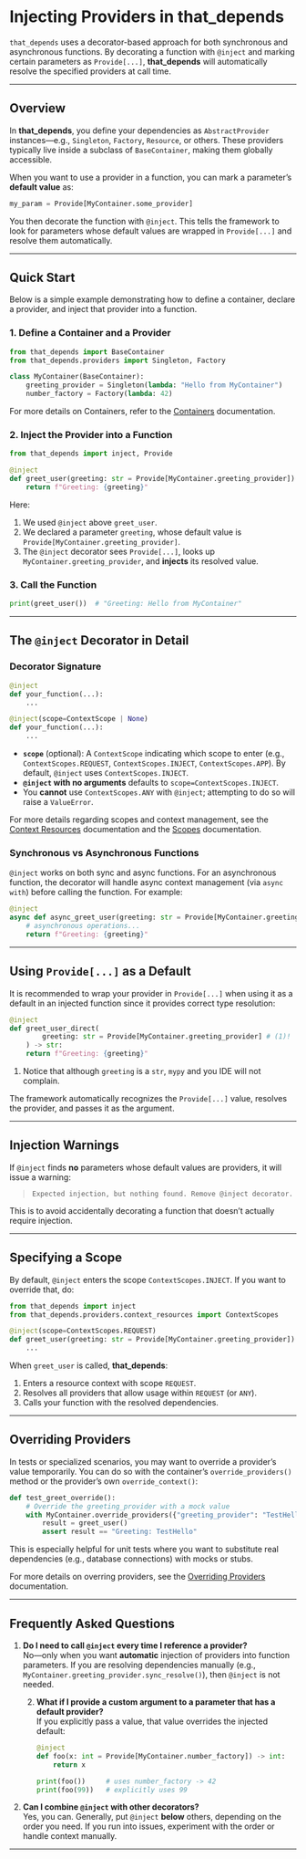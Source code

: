 # Injecting Providers in **that_depends**

`that_depends` uses a decorator-based approach for both synchronous and asynchronous functions. By decorating a function with `@inject` and marking certain parameters as `Provide[...]`, **that_depends** will automatically resolve the specified providers at call time.

---

## Overview

In **that_depends**, you define your dependencies as `AbstractProvider` instances—e.g., `Singleton`, `Factory`, `Resource`, or others. These providers typically live inside a subclass of `BaseContainer`, making them globally accessible.

When you want to use a provider in a function, you can mark a parameter’s **default value** as:

```python
my_param = Provide[MyContainer.some_provider]
```

You then decorate the function with `@inject`. This tells the framework to look for parameters whose default values are wrapped in `Provide[...]` and resolve them automatically.

---

## Quick Start

Below is a simple example demonstrating how to define a container, declare a provider, and inject that provider into a function.

### 1. Define a Container and a Provider

```python
from that_depends import BaseContainer
from that_depends.providers import Singleton, Factory

class MyContainer(BaseContainer):
    greeting_provider = Singleton(lambda: "Hello from MyContainer")
    number_factory = Factory(lambda: 42)
```
For more details on Containers, refer to the [Containers](ioc-container.md) documentation.

### 2. Inject the Provider into a Function

```python
from that_depends import inject, Provide

@inject
def greet_user(greeting: str = Provide[MyContainer.greeting_provider]) -> str:
    return f"Greeting: {greeting}"
```

Here:

1. We used `@inject` above `greet_user`.
2. We declared a parameter `greeting`, whose default value is `Provide[MyContainer.greeting_provider]`.
3. The `@inject` decorator sees `Provide[...]`, looks up `MyContainer.greeting_provider`, and **injects** its resolved value.

### 3. Call the Function

```python
print(greet_user())  # "Greeting: Hello from MyContainer"
```

---

## The `@inject` Decorator in Detail

### Decorator Signature

```python
@inject
def your_function(...):
    ...

@inject(scope=ContextScope | None)
def your_function(...):
    ...
```

- **`scope`** (optional): A `ContextScope` indicating which scope to enter (e.g., `ContextScopes.REQUEST`, `ContextScopes.INJECT`, `ContextScopes.APP`). By default, `@inject` uses `ContextScopes.INJECT`.
- **`@inject` with no arguments** defaults to `scope=ContextScopes.INJECT`.
- You **cannot** use `ContextScopes.ANY` with `@inject`; attempting to do so will raise a `ValueError`.

For more details regarding scopes and context management, see the [Context Resources](../providers/context-resources.md) documentation and the [Scopes](scopes.md) documentation.

### Synchronous vs Asynchronous Functions

`@inject` works on both sync and async functions. For an asynchronous function, the decorator will handle async context management (via `async with`) before calling the function. For example:

```python
@inject
async def async_greet_user(greeting: str = Provide[MyContainer.greeting_provider]) -> str:
    # asynchronous operations...
    return f"Greeting: {greeting}"
```

---

## Using `Provide[...]` as a Default

It is recommended to wrap your provider in `Provide[...]` when using it as a default in an injected function since it provides correct type resolution:

```python
@inject
def greet_user_direct(
        greeting: str = Provide[MyContainer.greeting_provider] # (1)!
    ) -> str: 
    return f"Greeting: {greeting}"
```

1. Notice that although `greeting` is a `str`, `mypy` and you IDE will not complain.

The framework automatically recognizes the `Provide[...]` value, resolves the provider, and passes it as the argument.

---

## Injection Warnings

If `@inject` finds **no** parameters whose default values are providers, it will issue a warning:

> `Expected injection, but nothing found. Remove @inject decorator.`

This is to avoid accidentally decorating a function that doesn’t actually require injection.

---

## Specifying a Scope

By default, `@inject` enters the scope `ContextScopes.INJECT`. If you want to override that, do:

```python
from that_depends import inject
from that_depends.providers.context_resources import ContextScopes

@inject(scope=ContextScopes.REQUEST)
def greet_user(greeting: str = Provide[MyContainer.greeting_provider]):
    ...
```

When `greet_user` is called, **that_depends**:

1. Enters a resource context with scope `REQUEST`.
2. Resolves all providers that allow usage within `REQUEST` (or `ANY`).
3. Calls your function with the resolved dependencies.

---

## Overriding Providers

In tests or specialized scenarios, you may want to override a provider’s value temporarily. You can do so with the container’s `override_providers()` method or the provider’s own `override_context()`:

```python
def test_greet_override():
    # Override the greeting_provider with a mock value
    with MyContainer.override_providers({"greeting_provider": "TestHello"}):
        result = greet_user()
        assert result == "Greeting: TestHello"
```

This is especially helpful for unit tests where you want to substitute real dependencies (e.g., database connections) with mocks or stubs.

For more details on overring providers, see the [Overriding Providers](../testing/provider-overriding.md) documentation.

---

## Frequently Asked Questions

1. **Do I need to call `@inject` every time I reference a provider?**  
   No—only when you want **automatic** injection of providers into function parameters. If you are resolving dependencies manually (e.g., `MyContainer.greeting_provider.sync_resolve()`), then `@inject` is not needed.

   2. **What if I provide a custom argument to a parameter that has a default provider?**  
      If you explicitly pass a value, that value overrides the injected default:

      ~~~~python
      @inject
      def foo(x: int = Provide[MyContainer.number_factory]) -> int:
          return x

      print(foo())     # uses number_factory -> 42
      print(foo(99))   # explicitly uses 99
      ~~~~

3. **Can I combine `@inject` with other decorators?**  
   Yes, you can. Generally, put `@inject` **below** others, depending on the order you need. If you run into issues, experiment with the order or handle context manually.

---
